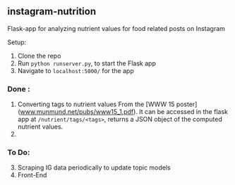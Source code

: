 ## instagram-nutrition    

Flask-app for analyzing nutrient values for food related posts on Instagram

Setup:

1. Clone the repo
2. Run ```python runserver.py```, to start the Flask app
3. Navigate to ```localhost:5000/``` for the app

### Done :
1. Converting tags to nutrient values From the [WWW 15 poster] (www.munmund.net/pubs/www15_1.pdf). It can be accessed in the flask app at ```/nutrient/tags/<tags>```, returns a JSON object of the computed nutrient values.
2. 

### To Do:
3. Scraping IG data periodically to update topic models
4. Front-End


    
